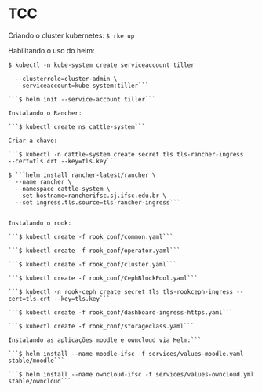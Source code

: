 # TCC

Criando o cluster kubernetes:
```$ rke up```

Habilitando o uso do helm:

```$ kubectl -n kube-system create serviceaccount tiller```

```$ kubectl create clusterrolebinding tiller \
  --clusterrole=cluster-admin \
  --serviceaccount=kube-system:tiller```

```$ helm init --service-account tiller```

Instalando o Rancher:

```$ kubectl create ns cattle-system```

Criar a chave:

```$ kubectl -n cattle-system create secret tls tls-rancher-ingress   --cert=tls.crt --key=tls.key```

$ ```helm install rancher-latest/rancher \
  --name rancher \
  --namespace cattle-system \
  --set hostname=rancherifsc.sj.ifsc.edu.br \
  --set ingress.tls.source=tls-rancher-ingress```


Instalando o rook:

```$ kubectl create -f rook_conf/common.yaml```

```$ kubectl create -f rook_conf/operator.yaml```

```$ kubectl create -f rook_conf/cluster.yaml```

```$ kubectl create -f rook_conf/CephBlockPool.yaml```

```$ kubectl -n rook-ceph create secret tls tls-rookceph-ingress --cert=tls.crt --key=tls.key```

```$ kubectl create -f rook_conf/dashboard-ingress-https.yaml```

```$ kubectl create -f rook_conf/storageclass.yaml```

Instalando as aplicações moodle e owncloud via Helm:```

```$ helm install --name moodle-ifsc -f services/values-moodle.yaml stable/moodle```

```$ helm install --name owncloud-ifsc -f services/values-owncloud.yml stable/owncloud```
